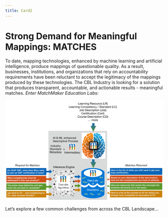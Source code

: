 ```yaml
---
title: Card2
---
```

# Strong Demand for Meaningful Mappings: MATCHES

To date, mapping technologies, enhanced by machine learning and artificial intelligence, produce mappings of questionable quality. As a result, businesses, institutions, and organizations that rely on accountability requirements have been reluctant to accept the legitimacy of the mappings produced by these technologies. The CBL Industry is looking for a solution that produces transparent, accountable, and actionable results - meaningful matches. *Enter MatchMaker Education Labs:*

![MatchMaker Function Diagram](/mmassets/MM-Detail.svg)

Let’s explore a few common challenges from across the CBL Landscape…
